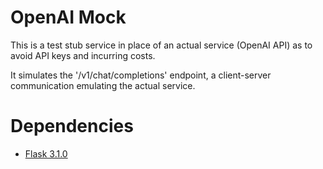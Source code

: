 # OpenAI Mock

This is a test stub service in place of an actual service (OpenAI API) as to avoid API keys and incurring costs. 

It simulates the '/v1/chat/completions' endpoint, a client-server communication emulating the actual service.

# Dependencies

- [Flask 3.1.0]([https://www.nrecosite.com/video_converter_net.aspx](https://pypi.org/project/Flask/))
